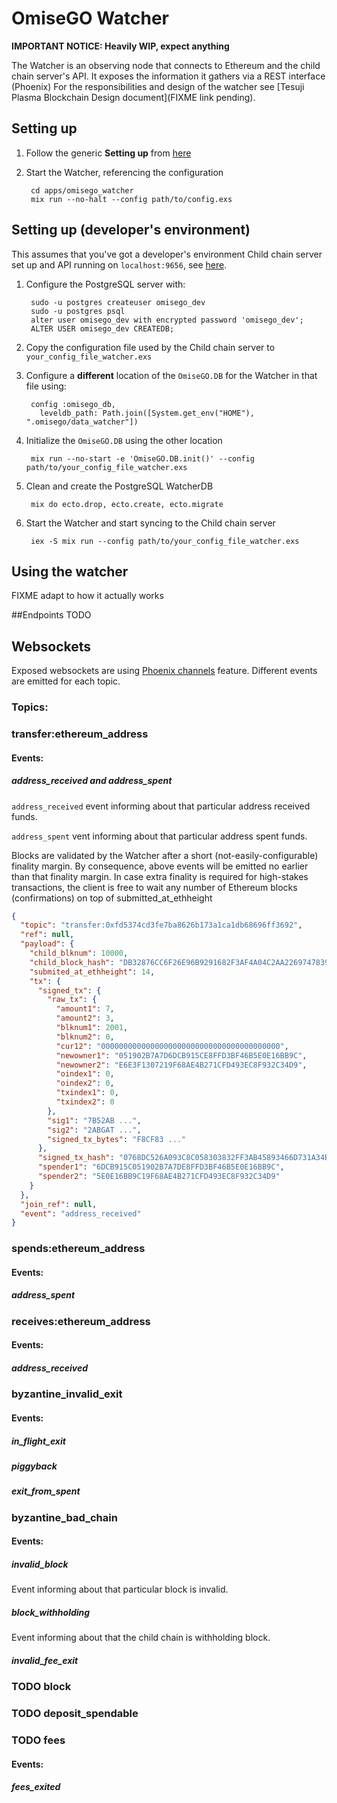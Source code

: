 # OmiseGO Watcher

**IMPORTANT NOTICE: Heavily WIP, expect anything**

The Watcher is an observing node that connects to Ethereum and the child chain server's API.
It exposes the information it gathers via a REST interface (Phoenix)
For the responsibilities and design of the watcher see [Tesuji Plasma Blockchain Design document](FIXME link pending).

## Setting up

1. Follow the generic **Setting up** from [here](../../README.md)
1. Start the Watcher, referencing the configuration

        cd apps/omisego_watcher
        mix run --no-halt --config path/to/config.exs

## Setting up (developer's environment)

This assumes that you've got a developer's environment Child chain server set up and API running on `localhost:9656`, see [here](../omisego_api/README.md).

1. Configure the PostgreSQL server with:

        sudo -u postgres createuser omisego_dev
        sudo -u postgres psql
        alter user omisego_dev with encrypted password 'omisego_dev';
        ALTER USER omisego_dev CREATEDB;

1. Copy the configuration file used by the Child chain server to `your_config_file_watcher.exs`
1. Configure a **different** location of the `OmiseGO.DB` for the Watcher in that file using:

        config :omisego_db,
          leveldb_path: Path.join([System.get_env("HOME"), ".omisego/data_watcher"])

1. Initialize the `OmiseGO.DB` using the other location

        mix run --no-start -e 'OmiseGO.DB.init()' --config path/to/your_config_file_watcher.exs

1. Clean and create the PostgreSQL WatcherDB

        mix do ecto.drop, ecto.create, ecto.migrate

1. Start the Watcher and start syncing to the Child chain server

        iex -S mix run --config path/to/your_config_file_watcher.exs

## Using the watcher

FIXME adapt to how it actually works

##Endpoints
TODO

## Websockets

Exposed websockets are using [Phoenix channels](https://hexdocs.pm/phoenix/channels.html) feature.
Different events are emitted for each topic.

### Topics:

### transfer:ethereum_address

#### Events:

##### address_received and address_spent
`address_received` event informing about that particular address received funds.

`address_spent` vent informing about that particular address spent funds.

Blocks are validated by the Watcher after a short (not-easily-configurable) finality margin. By consequence, above events will be emitted no earlier than that finality margin.
In case extra finality is required for high-stakes transactions, the client is free to wait any number of Ethereum blocks (confirmations) on top of submitted_at_ethheight

```json
{
  "topic": "transfer:0xfd5374cd3fe7ba8626b173a1ca1db68696ff3692",
  "ref": null,
  "payload": {
    "child_blknum": 10000,
    "child_block_hash": "DB32876CC6F26E96B9291682F3AF4A04C2AA2269747839F14F1A8C529CF90225",
    "submited_at_ethheight": 14,
    "tx": {
      "signed_tx": {
        "raw_tx": {
          "amount1": 7,
          "amount2": 3,
          "blknum1": 2001,
          "blknum2": 0,
          "cur12": "0000000000000000000000000000000000000000",
          "newowner1": "051902B7A7D6DCB915CE8FFD3BF46B5E0E16BB9C",
          "newowner2": "E6E3F1307219F68AE4B271CFD493EC8F932C34D9",
          "oindex1": 0,
          "oindex2": 0,
          "txindex1": 0,
          "txindex2": 0
        },
        "sig1": "7B52AB ...",
        "sig2": "2ABGAT ...",
        "signed_tx_bytes": "F8CF83 ..."
      },
      "signed_tx_hash": "0768DC526A093C8C058303832FF3AB45893466D731A34BCF1BF2F866586C0FE6",
      "spender1": "6DCB915C051902B7A7DE8FFD3BF46B5E0E16BB9C",
      "spender2": "5E0E16BB9C19F68AE4B271CFD493EC8F932C34D9"
    }
  },
  "join_ref": null,
  "event": "address_received"
}
```

### spends:ethereum_address

#### Events:

##### address_spent

### receives:ethereum_address

#### Events:

##### address_received

### byzantine_invalid_exit

#### Events:

##### in_flight_exit

##### piggyback

##### exit_from_spent

### byzantine_bad_chain

#### Events:

##### invalid_block
Event informing about that particular block is invalid.

##### block_withholding
Event informing about that the child chain is withholding block.

##### invalid_fee_exit

### TODO block

### TODO deposit_spendable

### TODO fees

#### Events:

##### fees_exited
